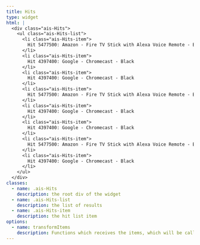 ```yaml
---
title: Hits
type: widget
html: |
  <div class="ais-Hits">
    <ul class="ais-Hits-list">
      <li class="ais-Hits-item">
        Hit 5477500: Amazon - Fire TV Stick with Alexa Voice Remote - Black
      </li>
      <li class="ais-Hits-item">
        Hit 4397400: Google - Chromecast - Black
      </li>
      <li class="ais-Hits-item">
        Hit 4397400: Google - Chromecast - Black
      </li>
      <li class="ais-Hits-item">
        Hit 5477500: Amazon - Fire TV Stick with Alexa Voice Remote - Black
      </li>
      <li class="ais-Hits-item">
        Hit 4397400: Google - Chromecast - Black
      </li>
      <li class="ais-Hits-item">
        Hit 4397400: Google - Chromecast - Black
      </li>
      <li class="ais-Hits-item">
        Hit 5477500: Amazon - Fire TV Stick with Alexa Voice Remote - Black
      </li>
      <li class="ais-Hits-item">
        Hit 4397400: Google - Chromecast - Black
      </li>
    </ul>
  </div>
classes:
  - name: .ais-Hits
    description: the root div of the widget
  - name: .ais-Hits-list
    description: the list of results
  - name: .ais-Hits-item
    description: the hit list item
options:
  - name: transformItems
    description: Functions which receives the items, which will be called before displaying them, useful for mapping over the items to transform them. Return a new array with the same shape as the original array.
---
```

